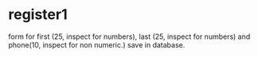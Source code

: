 # register1
form for first (25, inspect for numbers), last (25, inspect for numbers) and phone(10, inspect for non numeric.) save in database.
